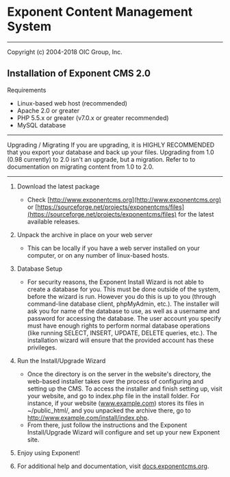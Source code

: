 # Exponent Content Management System

----------

Copyright (c) 2004-2018 OIC Group, Inc.

Installation of Exponent CMS 2.0
--------------------------------

Requirements
- Linux-based web host (recommended)
- Apache 2.0 or greater
- PHP 5.5.x or greater (v7.0.x or greater recommended)
- MySQL database

---------------------

Upgrading / Migrating
If you are upgrading, it is HIGHLY RECOMMENDED that you export your database and back up your files.
Upgrading from 1.0 (0.98 currently) to 2.0 isn't an upgrade, but a migration. Refer to to documentation on migrating
content from 1.0 to 2.0.

---------------------

1. Download the latest package
    - Check [http://www.exponentcms.org](http://www.exponentcms.org) or
    [https://sourceforge.net/projects/exponentcms/files](https://sourceforge.net/projects/exponentcms/files) for the latest available releases.

2. Unpack the archive in place on your web server
    - This can be locally if you have a web server installed on your computer, or on any number of linux-based hosts.

3. Database Setup
    - For security reasons, the Exponent Install Wizard is not able to create a database for you.  This must be done
      outside of the system, before the wizard is run.  However you do this is up to you (through command-line database
      client, phpMyAdmin, etc.).  The installer will ask you for name of the database to use, as well as a username and
      password for accessing the database.  The user account you specify must have enough rights to perform normal
      database operations (like running SELECT, INSERT, UPDATE, DELETE queries, etc.).  The installation wizard will
      ensure that the provided account has these privileges.

4. Run the Install/Upgrade Wizard
    - Once the directory is on the server in the website's directory, the web-based installer takes over the process
      of configuring and setting up the CMS. To access the installer and finish setting up, visit your website, and go to
      index.php file in the install folder. For instance, if your website (www.example.com) stores its files in
      ~/public_html/, and you unpacked the archive there, go to http://www.example.com/install/index.php.
    - From there, just follow the instructions and the Exponent Install/Upgrade Wizard will configure and set up your
      new Exponent site.

5. Enjoy using Exponent!

6. For additional help and documentation, visit [docs.exponentcms.org](docs.exponentcms.org).
